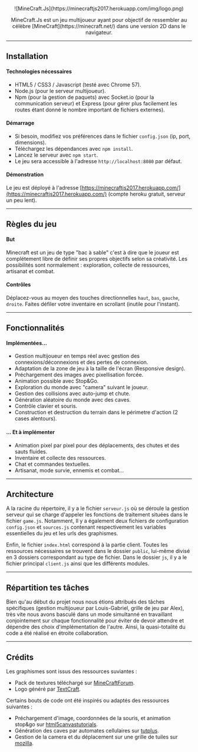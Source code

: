 <p align="center">![MineCraft.Js](https://minecraftjs2017.herokuapp.com/img/logo.png)</p>
<p align="center">MineCraft.Js est un jeu multijoueur ayant pour objectif de ressembler au célèbre [MineCraft](https://minecraft.net/) dans une version 2D dans le navigateur.
</p>

---

## Installation
#### Technologies nécessaires

- HTML5 / CSS3 / Javascript (testé avec Chrome 57).
- Node.js (pour le serveur multijoueur).
- Npm (pour la gestion de paquets) avec Socket.io (pour la communication serveur) et Express (pour gérer plus facilement les routes étant donné le nombre important de fichiers externes).

#### Démarrage

- Si besoin, modifiez vos préférences dans le fichier `config.json` (ip, port, dimensions).
- Téléchargez les dépendances avec `npm install`.
- Lancez le serveur avec `npm start`.
- Le jeu sera accessible à l'adresse `http://localhost:8080` par défaut.

#### Démonstration

Le jeu est déployé à l'adresse [https://minecraftjs2017.herokuapp.com/](https://minecraftjs2017.herokuapp.com/) (compte heroku gratuit, serveur un peu lent).

---

## Règles du jeu
#### But

Minecraft est un jeu de type "bac à sable" c'est à dire que le joueur est complétement libre de définir ses propres objectifs selon sa créativité. Les possibilités sont normalement : exploration, collecte de ressources, artisanat et combat.

#### Contrôles

Déplacez-vous au moyen des touches directionnelles `haut`, `bas`, `gauche`, `droite`. Faites défiler votre inventaire en scrollant (inutile pour l'instant).

---

## Fonctionnalités
#### Implémentées...

- Gestion multijoueur en temps réel avec gestion des connexions/déconnexions et des pertes de connexion.
- Adaptation de la zone de jeu à la taille de l'écran (Responsive design).
- Préchargement des images avec pixellisation forcée.
- Animation possible avec Stop&Go.
- Exploration du monde avec "camera" suivant le joueur.
- Gestion des collisions avec auto-jump et chute.
- Génération aléatoire du monde avec des caves.
- Contrôle clavier et souris.
- Construction et destruction du terrain dans le périmetre d'action (2 cases alentours).

#### ... Et à implémenter
- Animation pixel par pixel pour des déplacements, des chutes et des sauts fluides.
- Inventaire et collecte des ressources.
- Chat et commandes textuelles.
- Artisanat, mode survie, ennemis et combat...

---

## Architecture

A la racine du répertoire, il y a le fichier `serveur.js` où se déroule la gestion serveur qui se charge d'appeler les fonctions de traitement situées dans le fichier `game.js`. Notamment,
Il y a également deux fichiers de configuration `config.json` et `sources.js` contenant respectivement les variables essentielles du jeu et les urls des graphismes.

Enfin, le fichier `index.html` correspond à la partie client. Toutes les ressources nécessaires se trouvent dans le dossier `public`, lui-même divisé en 3 dossiers correspondant au type de fichier. Dans le dossier `js`, il y a le fichier principal `client.js` ainsi que les différents modules.

---

## Répartition tes tâches

Bien qu'au début du projet nous nous étions attribués des tâches spécifiques (gestion multijoueur par Louis-Gabriel, grille de jeu par Alex), très vite nous avons basculé dans un mode simultanné en travaillant conjointement sur chaque fonctionnalité pour éviter de devoir attendre et dépendre des choix d'implémentation de l'autre. Ainsi, la quasi-totalité du code a été réalisé en étroite collaboration.

---

## Crédits

Les graphismes sont issus des ressources suviantes :
- Pack de textures téléchargé sur  [MineCraftForum](http://www.minecraftforum.net/forums/mapping-and-modding/resource-packs/resource-pack-discussion/1249790-16x-32x-64x-1-8-the-default-texture-files?comment=1).
- Logo généré par [TextCraft](https://textcraft.net/).

Certains bouts de code ont été inspirés ou adaptés des ressources suivantes :
- Préchargement d'image, coordonnées de la souris, et animation stop&go sur  [html5canvastutorials](http://www.html5canvastutorials.com/).
- Génération des caves par automates cellulaires sur [tutplus](https://gamedevelopment.tutsplus.com/tutorials/generate-random-cave-levels-using-cellular-automata--gamedev-9664).
- Gestion de la camera et du déplacement sur une grille de tuiles sur [mozilla](https://developer.mozilla.org/en-US/docs/Games/Techniques/Tilemaps/Square_tilemaps_implementation:_Scrolling_maps).
